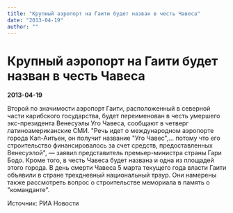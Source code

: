 ```yaml
---
title: "Крупный аэропорт на Гаити будет назван в честь Чавеса"
date: "2013-04-19"
author: ""
---
```


# Крупный аэропорт на Гаити будет назван в честь Чавеса

**2013-04-19** 

Второй по значимости аэропорт Гаити, расположенный в северной части карибского государства, будет переименован в честь умершего экс-президента Венесуэлы Уго Чавеса, сообщают в четверг латиноамериканские СМИ.  "Речь идет о международном аэропорте города Кап-Аитьен, он получит название "Уго Чавес",… потому что его строительство финансировалось за счет средств, предоставленных Венесуэлой", — заявил представитель премьер-министра страны Гари Бодо.  Кроме того, в честь Чавеса будет названа и одна из площадей этого города.  В день смерти Чавеса 5 марта текущего года власти Гаити объявили в стране трехдневный национальный траур. Они намерены также рассмотреть вопрос о строительстве мемориала в память о "команданте".

Источник: РИА Новости